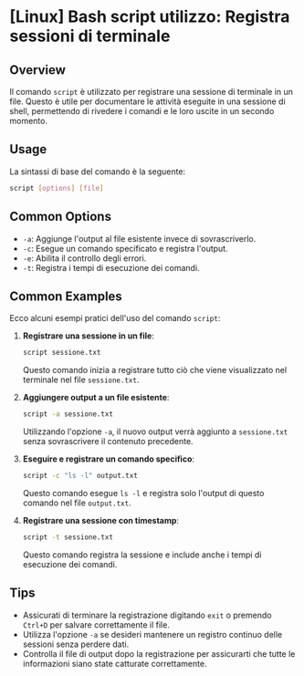# [Linux] Bash script utilizzo: Registra sessioni di terminale

## Overview
Il comando `script` è utilizzato per registrare una sessione di terminale in un file. Questo è utile per documentare le attività eseguite in una sessione di shell, permettendo di rivedere i comandi e le loro uscite in un secondo momento.

## Usage
La sintassi di base del comando è la seguente:

```bash
script [options] [file]
```

## Common Options
- `-a`: Aggiunge l'output al file esistente invece di sovrascriverlo.
- `-c`: Esegue un comando specificato e registra l'output.
- `-e`: Abilita il controllo degli errori.
- `-t`: Registra i tempi di esecuzione dei comandi.

## Common Examples
Ecco alcuni esempi pratici dell'uso del comando `script`:

1. **Registrare una sessione in un file**:
   ```bash
   script sessione.txt
   ```
   Questo comando inizia a registrare tutto ciò che viene visualizzato nel terminale nel file `sessione.txt`.

2. **Aggiungere output a un file esistente**:
   ```bash
   script -a sessione.txt
   ```
   Utilizzando l'opzione `-a`, il nuovo output verrà aggiunto a `sessione.txt` senza sovrascrivere il contenuto precedente.

3. **Eseguire e registrare un comando specifico**:
   ```bash
   script -c "ls -l" output.txt
   ```
   Questo comando esegue `ls -l` e registra solo l'output di questo comando nel file `output.txt`.

4. **Registrare una sessione con timestamp**:
   ```bash
   script -t sessione.txt
   ```
   Questo comando registra la sessione e include anche i tempi di esecuzione dei comandi.

## Tips
- Assicurati di terminare la registrazione digitando `exit` o premendo `Ctrl+D` per salvare correttamente il file.
- Utilizza l'opzione `-a` se desideri mantenere un registro continuo delle sessioni senza perdere dati.
- Controlla il file di output dopo la registrazione per assicurarti che tutte le informazioni siano state catturate correttamente.